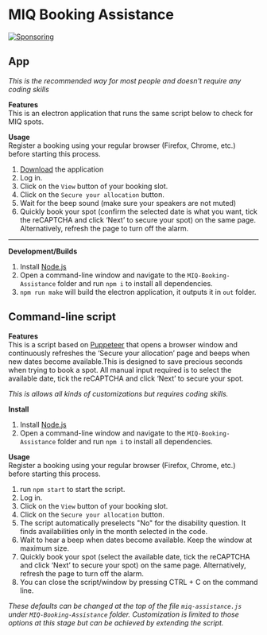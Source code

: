 # MIQ Booking Assistance

[![Sponsoring][sponsor-badge]][sponsor-url]

## App

*This is the recommended way for most people and doesn't require any coding skills*

**Features**  
This is an electron application that runs the same script below to check for MIQ spots.

**Usage**  
Register a booking using your regular browser (Firefox, Chrome, etc.) before starting this process.

1. [Download](https://github.com/monagjr/miq-nz-booking-tools/releases/latest) the application
2. Log in.
3. Click on the `View` button of your booking slot.
4. Click on the `Secure your allocation` button.
6. Wait for the beep sound (make sure your speakers are not muted)
7. Quickly book your spot (confirm the selected date is what you want, tick the reCAPTCHA and click ‘Next’ to secure your spot) on the same page. Alternatively, refresh the page to turn off the alarm.

---

**Development/Builds**
1. Install [Node.js](https://nodejs.org/en/download/)
2. Open a command-line window and navigate to the `MIQ-Booking-Assistance` folder and run `npm i` to install all dependencies.
3. `npm run make` will build the electron application, it outputs it in `out` folder.

## Command-line script 

**Features**  
This is a script based on [Puppeteer](https://github.com/puppeteer/puppeteer) that opens a browser window and continuously refreshes the ‘Secure your allocation’ page and beeps when new dates become available.This is designed to save precious seconds when trying to book a spot. All manual input required is to select the available date, tick the reCAPTCHA and click ‘Next’ to secure your spot.

*This is allows all kinds of customizations but requires coding skills.*

**Install**
1. Install [Node.js](https://nodejs.org/en/download/)
2. Open a command-line window and navigate to the `MIQ-Booking-Assistance` folder and run `npm i` to install all dependencies.

**Usage**  
Register a booking using your regular browser (Firefox, Chrome, etc.) before starting this process. 

1. run `npm start` to start the script. 
2. Log in.
3. Click on the `View` button of your booking slot.
4. Click on the `Secure your allocation` button.
5. The script automatically preselects "No" for the disability question. It finds availabilities only in the month selected in the code. 
6. Wait to hear a beep when dates become available. Keep the window at maximum size.
7. Quickly book your spot (select the available date, tick the reCAPTCHA and click ‘Next’ to secure your spot) on the same page. Alternatively, refresh the page to turn off the alarm. 
8. You can close the script/window by pressing CTRL + C on the command line.

*These defaults can be changed at the top of the file `miq-assistance.js` under `MIQ-Booking-Assistance` folder. Customization is limited to those options at this stage but can be achieved by extending the script.*

[sponsor-badge]: https://img.shields.io/badge/-Support%20this!-blue?style=flat-square
[sponsor-url]: https://www.buymeacoffee.com/mojr
